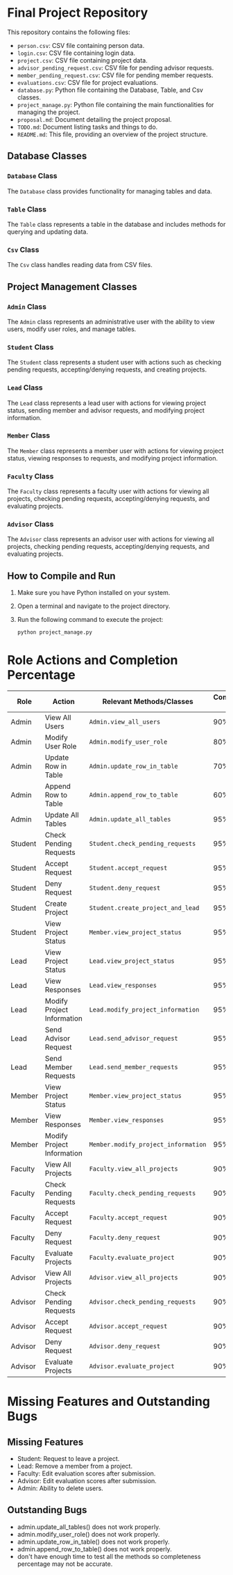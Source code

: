 
# Final Project Repository

This repository contains the following files:

- `person.csv`: CSV file containing person data.
- `login.csv`: CSV file containing login data.
- `project.csv`: CSV file containing project data.
- `advisor_pending_request.csv`: CSV file for pending advisor requests.
- `member_pending_request.csv`: CSV file for pending member requests.
- `evaluations.csv`: CSV file for project evaluations.
- `database.py`: Python file containing the Database, Table, and Csv classes.
- `project_manage.py`: Python file containing the main functionalities for managing the project.
- `proposal.md`: Document detailing the project proposal.
- `TODO.md`: Document listing tasks and things to do.
- `README.md`: This file, providing an overview of the project structure.

## Database Classes

### `Database` Class

The `Database` class provides functionality for managing tables and data.

### `Table` Class

The `Table` class represents a table in the database and includes methods for querying and updating data.

### `Csv` Class

The `Csv` class handles reading data from CSV files.

## Project Management Classes

### `Admin` Class

The `Admin` class represents an administrative user with the ability to view users, modify user roles, and manage tables.

### `Student` Class

The `Student` class represents a student user with actions such as checking pending requests, accepting/denying requests, and creating projects.

### `Lead` Class

The `Lead` class represents a lead user with actions for viewing project status, sending member and advisor requests, and modifying project information.

### `Member` Class

The `Member` class represents a member user with actions for viewing project status, viewing responses to requests, and modifying project information.

### `Faculty` Class

The `Faculty` class represents a faculty user with actions for viewing all projects, checking pending requests, accepting/denying requests, and evaluating projects.

### `Advisor` Class

The `Advisor` class represents an advisor user with actions for viewing all projects, checking pending requests, accepting/denying requests, and evaluating projects.

## How to Compile and Run

1. Make sure you have Python installed on your system.
2. Open a terminal and navigate to the project directory.
3. Run the following command to execute the project:

   ```bash
   python project_manage.py

# Role Actions and Completion Percentage

| Role    | Action                     | Relevant Methods/Classes            | Completion (%) |
|---------|----------------------------|-------------------------------------|----------------|
| Admin   | View All Users             | `Admin.view_all_users`              | 90%            |
| Admin   | Modify User Role           | `Admin.modify_user_role`            | 80%            |
| Admin   | Update Row in Table        | `Admin.update_row_in_table`         | 70%            |
| Admin   | Append Row to Table        | `Admin.append_row_to_table`         | 60%            |
| Admin   | Update All Tables          | `Admin.update_all_tables`           | 95%            |
| Student | Check Pending Requests     | `Student.check_pending_requests`    | 95%            |
| Student | Accept Request             | `Student.accept_request`            | 95%            |
| Student | Deny Request               | `Student.deny_request`              | 95%            |
| Student | Create Project             | `Student.create_project_and_lead`   | 95%            |
| Student | View Project Status        | `Member.view_project_status`        | 95%            |
| Lead    | View Project Status        | `Lead.view_project_status`          | 95%            |
| Lead    | View Responses             | `Lead.view_responses`               | 95%            |
| Lead    | Modify Project Information | `Lead.modify_project_information`   | 95%            |
| Lead    | Send Advisor Request       | `Lead.send_advisor_request`         | 95%            |
| Lead    | Send Member Requests       | `Lead.send_member_requests`         | 95%            |
| Member  | View Project Status        | `Member.view_project_status`        | 95%            |
| Member  | View Responses             | `Member.view_responses`             | 95%            |
| Member  | Modify Project Information | `Member.modify_project_information` | 95%            |
| Faculty | View All Projects          | `Faculty.view_all_projects`         | 90%            |
| Faculty | Check Pending Requests     | `Faculty.check_pending_requests`    | 90%            |
| Faculty | Accept Request             | `Faculty.accept_request`            | 90%            |
| Faculty | Deny Request               | `Faculty.deny_request`              | 90%            |
| Faculty | Evaluate Projects          | `Faculty.evaluate_project`          | 90%            |
| Advisor | View All Projects          | `Advisor.view_all_projects`         | 90%            |
| Advisor | Check Pending Requests     | `Advisor.check_pending_requests`    | 90%            |
| Advisor | Accept Request             | `Advisor.accept_request`            | 90%            |
| Advisor | Deny Request               | `Advisor.deny_request`              | 90%            |
| Advisor | Evaluate Projects          | `Advisor.evaluate_project`          | 90%            |

# Missing Features and Outstanding Bugs

## Missing Features

- Student: Request to leave a project.
- Lead: Remove a member from a project.
- Faculty: Edit evaluation scores after submission.
- Advisor: Edit evaluation scores after submission.
- Admin: Ability to delete users.

## Outstanding Bugs

- admin.update_all_tables() does not work properly.
- admin.modify_user_role() does not work properly.
- admin.update_row_in_table() does not work properly.
- admin.append_row_to_table() does not work properly.
- don't have enough time to test all the methods so completeness percentage may not be accurate.